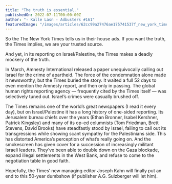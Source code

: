 ```yaml
---
title: "The truth is essential."
publishedOn: 2022-07-11T00:00:00Z
author: "- Kalle Lasn - Adbusters #161"
featuredImage: "/images/articles/62cc99a27476ae175741537f_new_york_times_hoodie_600_1.gif"
---
```


So the The New York Times tells us in their house ads. If you want the truth, the Times implies, we are your trusted source.

And yet, in its reporting on Israel/Palestine, the Times makes a deadly mockery of the truth.

In March, Amnesty International released a paper unequivocally calling out Israel for the crime of apartheid. The force of the condemnation alone made it newsworthy, but the Times buried the story. It waited a full 52 days to even mention the Amnesty report, and then only in passing. The global human rights reporting agency — frequently cited by the Times itself — was selectively tuned out. Israel’s crimes were casually brushed off.

The Times remains one of the world’s great newspapers (I read it every day), but on Israel/Palestine it has a long history of one-sided reporting. Its Jerusalem bureau chiefs over the years (Ethan Bronner, Isabel Kershner, Patrick Kingsley) and many of its op-ed columnists (Tom Friedman, Brett Stevens, David Brooks) have steadfastly stood by Israel, failing to call out its transgressions while showing scant sympathy for the Palestinians side. This has distorted America’s perception of what’s really going on. And the smokescreen has given cover for a succession of increasingly militant Israeli leaders. They’ve been able to double down on the Gaza blockade, expand illegal settlements in the West Bank, and refuse to come to the negotiation table in good faith.

Hopefully, the Times’ new managing editor Joseph Kahn will finally put an end to this 50-year dumbshow (if publisher A.G. Sulzberger will let him).